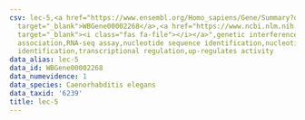 ```yaml
---
csv: lec-5,<a href="https://www.ensembl.org/Homo_sapiens/Gene/Summary?db=core;g=WBGene00002268"
  target="_blank">WBGene00002268</a>,<a href="https://www.ncbi.nlm.nih.gov/pubmed/27496166"
  target="_blank"><i class="fas fa-file"></i></a>",genetic interference,functional
  association,RNA-seq assay,nucleotide sequence identification,nucleotide sequence
  identification,transcriptional regulation,up-regulates activity
data_alias: lec-5
data_id: WBGene00002268
data_numevidence: 1
data_species: Caenorhabditis elegans
data_taxid: '6239'
title: lec-5
---
```

